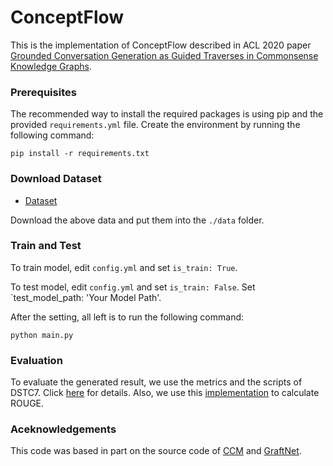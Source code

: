 # ConceptFlow

This is the implementation of ConceptFlow described in ACL 2020 paper [Grounded Conversation Generation as Guided Traverses in Commonsense Knowledge Graphs](https://arxiv.org/abs/1911.02707).

### Prerequisites
The recommended way to install the required packages is using pip and the provided `requirements.yml` file. Create the environment by running the following command:
```
pip install -r requirements.txt
```

### Download Dataset
* [Dataset](https://drive.google.com/file/d/1niM4rCzR5t1li0EFprdkxE7AT9A-bioW/view?usp=sharing)

Download the above data and put them into the `./data` folder.

### Train and Test

To train model, edit `config.yml` and set `is_train: True`. 

To test model, edit `config.yml` and set `is_train: False`. Set `test_model_path: 'Your Model Path'. 

After the setting, all left is to run the following command:

```
python main.py
```

### Evaluation

To evaluate the generated result, we use the metrics and the scripts of DSTC7. Click [here](https://github.com/mgalley/DSTC7-End-to-End-Conversation-Modeling/tree/master/evaluation) for details. Also, we use this [implementation](https://github.com/pltrdy/rouge) to calculate ROUGE.

### Aceknowledgements
This code was based in part on the source code of [CCM](https://github.com/tuxchow/ccm) and [GraftNet](https://github.com/OceanskySun/GraftNet).

